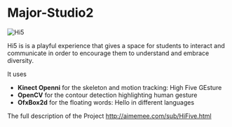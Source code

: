 # Major-Studio2

![Hi5](https://github.com/aimeehuang0/aimeehuang0.github.io/blob/master/img/HI5/hifive.png)

Hi5 is is a playful experience that gives a space for students to interact and communicate in order to encourage them to understand and embrace diversity.

It uses 
* **Kinect Openni** for the skeleton and motion tracking: High Five GEsture
* **OpenCV** for the contour detection highlighting human gesture
* **OfxBox2d** for the floating words: Hello in different languages


The full description of the Project
http://aimemee.com/sub/HiFive.html
